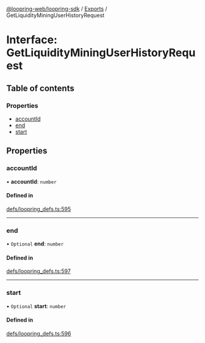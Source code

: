 [@loopring-web/loopring-sdk](../README.md) / [Exports](../modules.md) / GetLiquidityMiningUserHistoryRequest

# Interface: GetLiquidityMiningUserHistoryRequest

## Table of contents

### Properties

- [accountId](GetLiquidityMiningUserHistoryRequest.md#accountid)
- [end](GetLiquidityMiningUserHistoryRequest.md#end)
- [start](GetLiquidityMiningUserHistoryRequest.md#start)

## Properties

### accountId

• **accountId**: `number`

#### Defined in

[defs/loopring_defs.ts:595](https://github.com/Loopring/loopring_sdk/blob/5861d10/src/defs/loopring_defs.ts#L595)

___

### end

• `Optional` **end**: `number`

#### Defined in

[defs/loopring_defs.ts:597](https://github.com/Loopring/loopring_sdk/blob/5861d10/src/defs/loopring_defs.ts#L597)

___

### start

• `Optional` **start**: `number`

#### Defined in

[defs/loopring_defs.ts:596](https://github.com/Loopring/loopring_sdk/blob/5861d10/src/defs/loopring_defs.ts#L596)
